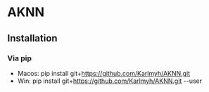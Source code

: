 # AKNN

## Installation

### Via pip

- Macos: pip install git+https://github.com/Karlmyh/AKNN.git
- Win: pip install git+https://github.com/Karlmyh/AKNN.git --user
